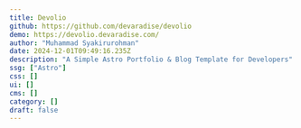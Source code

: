 ```yaml
---
title: Devolio
github: https://github.com/devaradise/devolio
demo: https://devolio.devaradise.com/
author: "Muhammad Syakirurohman"
date: 2024-12-01T09:49:16.235Z
description: "A Simple Astro Portfolio & Blog Template for Developers"
ssg: ["Astro"]
css: []
ui: []
cms: []
category: []
draft: false
---
```

